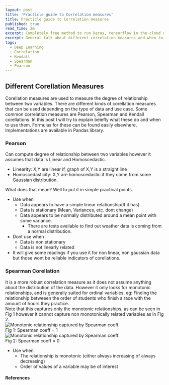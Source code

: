 ```yaml
---
layout: post
title: 'Practicle guide to Correlation measures'
title: Practicle guide to Correlation measures
published: true
read_time: 2m
excerpt: Completely free method to run keras, tensorflow in the cloud on high performance GPUs with support of running jupyter notebooks also. All you need is an email id and you get 100hrs of free use.
excerpt: General talk about different correlation measures and when to use what.
tags:
  - Deep Learning
  - Correlation
  - Kendall
  - Spearman
  - Pearson
---
```

## Different Corellation Measures  
Corellation measures are used to measure the degree of relationship between two variables. There are different kinds of corellation measures that can be used depending on the type of data and use case. Some common correlation measures are Pearson, Spearman and Kendall corellations. In this post I will try to explain beiefly what these do and when to use them. Formulas for these can be found easily elsewhere, Implementations are available in Pandas library.    
### Pearson  
Can compute degree of relationship between two variables however it assumes that data is Linear and Homoscedastic.  
- Linearity: X,Y are linear if, graph of X,Y is a straight line  
- Homoscedasticity: X,Y are homoscedastic if they come from some Gaussian distribution.  

What does that mean? Well to put it in simple practical points.
- Use when
    - Data appears to have a simple linear relationship(If it has).
    - Data is stationary (Mean, Variances, etc. dont change)
    - Data appears to be normally distributed around a mean point with some variance.
        - There are tests available to find out weather data is coming from a normal distribution.
- Dont use when
    - Data is non stationary
    - Data is not linearly related
- It will give some readings if you use it for non linear, non gaussian data but those wont be reliable indicators of corellations.

### Spearman Corellation  
It is a more robust correlation measure as it does not assume anything about the distribution of the data. However it only looks for monotonic relationships, and is generally suited for ordinal variables. eg: Finding the relationship betweeen the order of students who finish a race with the amount of hours they practice.  
Note that this captures only the monotonic relationships, as can be seen in Fig 1 however it cannot capture non monotonically related variables as in Fig 2.  
![Monotonic relationship captured by Spearman coeff.]({{site.baseurl}}/images/correlation/monotonic_spearman.png)  
Fig 1: Spearman coeff = 1  
![Monotonic relationship captured by Spearman coeff.]({{site.baseurl}}/images/correlation/zero_spearman.png)  
Fig 2: Spearman coeff = 0  
- Use when
    - The relationship is monotonic (either always increasing of always decreasing)
    - Order of values of a variable may be of interest




#### References  
[](http://support.minitab.com/en-us/minitab-express/1/help-and-how-to/modeling-statistics/regression/supporting-topics/basics/a-comparison-of-the-pearson-and-spearman-correlation-methods/ "MiniTab Express Support" )  
[](http://www.statisticssolutions.com/correlation-pearson-kendall-spearman/ "statisticssolutions.com")  
[](https://en.wikipedia.org/wiki/Pearson_correlation_coefficient "Wikipedia - Pearson Correlation")  
[](https://en.wikipedia.org/wiki/Spearman%27s_rank_correlation_coefficient "Wikipedia - Spearman Correlation")  

